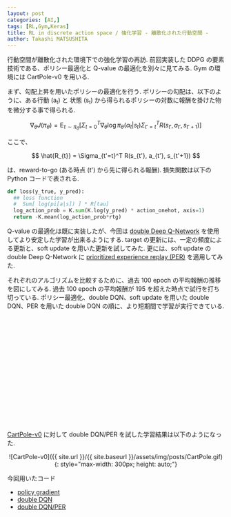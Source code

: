 ```yaml
---
layout: post
categories: [AI,]
tags: [RL,Gym,Keras]
title: RL in discrete action space / 強化学習 - 離散化された行動空間 -
author: Takashi MATSUSHITA
---
```


行動空間が離散化された環境下での強化学習の再訪.
前回実装した DDPG の要素技術である、ポリシー最適化と Q-value の最適化を別々に見てみる. Gym の環境には CartPole-v0 を用いる.

まず、勾配上昇を用いたポリシーの最適化を行う.
ポリシーの勾配は、以下のように、ある行動 (a<sub>t</sub>) と 状態 (s<sub>t</sub>) から得られるポリシーの対数に報酬を掛けた物を微分する事で得られる.

$$\nabla_\theta J(\pi_\theta) = \mathrm{E}_{\tau\sim\pi_\theta}[\Sigma_{t=0}^{T}\nabla_\theta \log\pi_\theta(\alpha_t|s_t) \Sigma_{t'=t}^T R(s_{t'}, a_{t'}, s_{t'+1})] $$

ここで、

$$ \hat{R_{t}} = \Sigma_{t'=t}^T R(s_{t'}, a_{t'}, s_{t'+1}) $$

は、reward-to-go (ある時点 (t') から先に得られる報酬). 損失関数は以下の Python コードで表される.

```python
def loss(y_true, y_pred):
  ## loss function
  #  Sum[ log(pi[a|s]) ] * R[tau]
  log_action_prob = K.sum(K.log(y_pred) * action_onehot, axis=1)
  return -K.mean(log_action_prob*rtg)
```

Q-value の最適化は既に実装したが、今回は [double Deep Q-Network](https://arxiv.org/abs/1509.06461) を使用してより安定した学習が出来るようにする. target の更新には、一定の頻度による更新と、soft update を用いた更新を試してみた. 更には、soft update の double Deep Q-Network に [prioritized experience replay (PER)](https://arxiv.org/abs/1511.05952) を適用してみた.

それぞれのアルゴリズムを比較するために、過去 100 epoch の平均報酬の推移を図にしてみる. 過去 100 epoch の平均報酬が 195 を超えた時点で試行を打ち切っている. ポリシー最適化、double DQN、soft update を用いた double DQN、PER を用いた double DQN の順に、より短期間で学習が実行できている.

<div align="center">
<svg xmlns="http://www.w3.org/2000/svg" width="300" height="250" viewBox="0 0 600 500">
  {% include figures/CartPole.svg %}
</svg>
</div>

[CartPole-v0](https://github.com/openai/gym/wiki/CartPole-v0) に対して double DQN/PER を試した学習結果は以下のようになった.

<div align="center">
![CartPole-v0]({{ site.url }}/{{ site.baseurl }}/assets/img/posts/CartPole.gif){: style="max-width: 300px; height: auto;"}
</div>


今回用いたコード
  * [policy gradient](https://github.com/takashi-matsushita/lab/blob/master/dnn/policy_gradient.py)
  * [double DQN](https://github.com/takashi-matsushita/lab/blob/master/dnn/ddqn.py)
  * [double DQN/PER](https://github.com/takashi-matsushita/lab/blob/master/dnn/ddqn-per.py)
